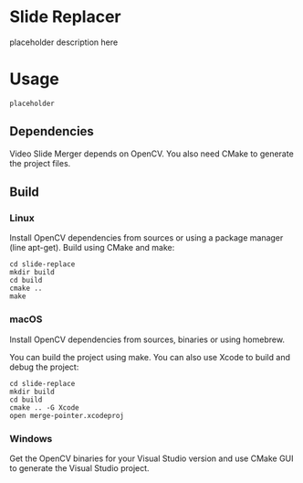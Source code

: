 # Slide Replacer

placeholder description here

# Usage

```
placeholder
```

## Dependencies

Video Slide Merger depends on OpenCV. You also need CMake to generate the project files.

## Build

### Linux

Install OpenCV dependencies from sources or using a package manager (line apt-get). Build using CMake and make:

```
cd slide-replace
mkdir build
cd build
cmake ..
make
```

### macOS

Install OpenCV dependencies from sources, binaries or using homebrew.

You can build the project using make. You can also use Xcode to build and debug the project:

```
cd slide-replace
mkdir build
cd build
cmake .. -G Xcode
open merge-pointer.xcodeproj
```

### Windows

Get the OpenCV binaries for your Visual Studio version and use CMake GUI to generate the Visual Studio project.

